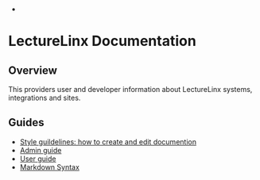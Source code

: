 * <!-- TITLE: Home -->
<!-- SUBTITLE: A quick summary of how to use the LectureLinx Documentation site -->
# LectureLinx Documentation  
## Overview
This providers user and developer information about LectureLinx systems, integrations and sites.

## Guides
* [Style guildelines: how to create and edit documention](/)
* [Admin guide](/)
* [User guide](/)
* [Markdown Syntax](/)




